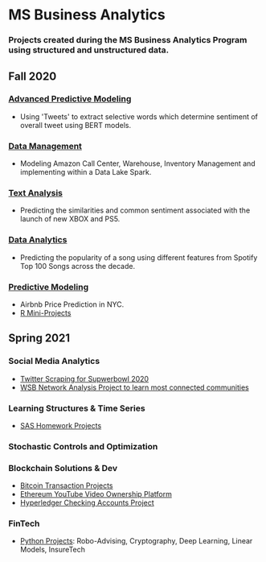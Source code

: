# MS Business Analytics
### Projects created during the MS Business Analytics Program using structured and unstructured data.

## Fall 2020

### [Advanced Predictive Modeling](https://github.com/siddchauhan77/MSBA-UT-Austin/tree/main/APM(Advanced%20Predictive%20Modeling))
- Using 'Tweets' to extract selective words which determine sentiment of overall tweet using BERT models.

### [Data Management](https://github.com/siddchauhan77/MSBA-UT-Austin/tree/main/Data%20Management) 
- Modeling Amazon Call Center, Warehouse, Inventory Management and implementing within a Data Lake Spark.

### [Text Analysis](https://github.com/siddchauhan77/MSBA-UT-Austin/tree/main/TextAnalysis) 
- Predicting the similarities and common sentiment associated with the launch of new XBOX and PS5.

### [Data Analytics](https://github.com/siddchauhan77/MSBA-UT-Austin/tree/main/Data%20Analytics%20-%20Summer)

- Predicting the popularity of a song using different features from Spotify Top 100 Songs across the decade.

### [Predictive Modeling](https://github.com/siddchauhan77/MSBA-UT-Austin/tree/main/Predictive%20Modeling%20-Summer)
- Airbnb Price Prediction in NYC.
- [R Mini-Projects](https://github.com/AmberCXX/UTMSBA_STA380_Part2_exercise)

## Spring 2021

### Social Media Analytics
- [Twitter Scraping for Supwerbowl 2020](https://github.com/siddchauhan77/MSBA-UT-Austin/blob/main/Social%20Media%20Analytics/SocialAnalyticsHW1_Final.ipynb)
- [WSB Network Analysis Project to learn most connected communities](https://github.com/siddchauhan77/MSBA-UT-Austin/blob/main/Social%20Media%20Analytics/WSB%20Project%202021.zip)

### Learning Structures & Time Series
- [SAS Homework Projects](https://github.com/siddchauhan77/MSBA-UT-Austin/tree/main/Time_Series)
### Stochastic Controls and Optimization

### Blockchain Solutions & Dev

- [Bitcoin Transaction Projects](https://github.com/siddchauhan77/MSBA-UT-Austin/tree/main/Blockchain%20Solutions%20and%20Dev/Homeworks)
- [Ethereum YouTube Video Ownership Platform](https://github.com/siddchauhan77/MSBA-UT-Austin/blob/main/Blockchain%20Solutions%20and%20Dev/ViCo-%20YouTube%20Clip%20Ownership%20Platform.pdf)
- [Hyperledger Checking Accounts Project](https://github.com/siddchauhan77/MSBA-UT-Austin/blob/main/Blockchain%20Solutions%20and%20Dev/Hyperledger%20Presentation%20-%20Checking%20Accts.pptx)

### FinTech 

- [Python Projects](https://github.com/siddchauhan77/MSBA-UT-Austin/tree/main/FinTech/FinTech%20Quizzes): Robo-Advising, Cryptography, Deep Learning, Linear Models, InsureTech
